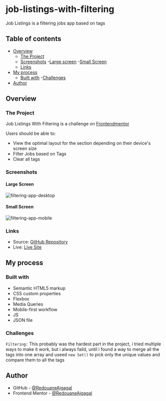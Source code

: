 # job-listings-with-filtering

Job Listings is a filtering jobs app based on tags

## Table of contents

- [Overview](#overview)
  - [The Project](#the-project)
  - [Screenshots](#screenshots)
    -[Large screen](#large-screen)
    -[Small Screen](#small-screen)
  - [Links](#links)
- [My process](#my-process)
  - [Built with](#built-with)
  -[Challenges](#challenges)
- [Author](#author)

## Overview

### The Project

Job Listings With Filtering is a challenge on [Frontendmentor](https://www.frontendmentor.io/challenges/job-listings-with-filtering-ivstIPCt)

Users should be able to:

- View the optimal layout for the section depending on their device's screen size
- Filter Jobs based on Tags
- Clear all tags

### Screenshots

#### Large Screen

![filtering-app-desktop](https://user-images.githubusercontent.com/98456832/204900318-7351e998-48f6-483a-a660-19e2f09b30f8.png)

#### Small Screen

![filtering-app-mobile](https://user-images.githubusercontent.com/98456832/204900744-bdac1b19-d08e-47da-8ab1-a7d418a213b1.png)

### Links

- Source: [GitHub Repository](https://github.com/RedouaneAjgagal/job-listings-with-filtering)
- Live: [Live Site](https://redouaneajgagal.github.io/job-listings-with-filtering)

## My process

### Built with

- Semantic HTML5 markup
- CSS custom properties
- Flexbox
- Media Queries
- Mobile-first workflow
- JS
- JSON file

### Challenges

`Filtering:` This probably was the hardest part in the project, i tried multiple ways to make it work, but i always faild, until i found a way to merge all the tags into one array and useed `new Set()` to pick only the unique values and compare them to all the tags

## Author

- GitHub - [@RedouaneAjgagal](https://github.com/RedouaneAjgagal)
- Frontend Mentor - [@RedouaneAjgagal](https://www.frontendmentor.io/profile/RedouaneAjgagal)
